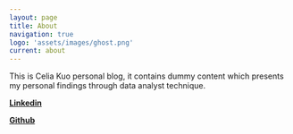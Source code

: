```yaml
---
layout: page
title: About
navigation: true
logo: 'assets/images/ghost.png'
current: about
---
```


This is Celia Kuo personal blog, it contains dummy content which presents my personal findings through data analyst technique.

<a href="https://www.linkedin.com/in/celiakuo/"><b>Linkedin</b></a>

<a href="https://github.com/a972celia"><b>Github</b></a>
